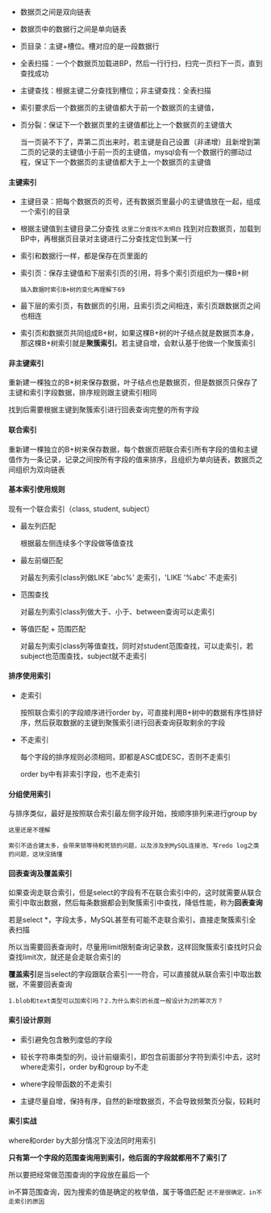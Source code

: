 - 数据页之间是双向链表
- 数据页中的数据行之间是单向链表



- 页目录：主键+槽位。槽对应的是一段数据行
- 全表扫描：一个个数据页加载进BP，然后一行行扫，扫完一页扫下一页，直到查找成功
- 主键查找：根据主键二分查找到槽位；非主键查找：全表扫描



- 索引要求后一个数据页的主键值都大于前一个数据页的主键值，

- 页分裂：保证下一个数据页里的主键值都比上一个数据页的主键值大

  当一页装不下了，弄第二页出来时，若主键是自己设置（非递增）且新增到第二页的记录的主键值小于前一页的主键值，mysql会有一个数据行的挪动过程，保证下一个数据页的主键值都大于上一个数据页的主键值



#### 主键索引

- 主键目录：把每个数据页的页号，还有数据页里最小的主键值放在一起，组成一个索引的目录

- 根据主键值到主键目录二分查找 `这里二分查找不太明白` 找到对应数据页，加载到BP中，再根据页目录对主键进行二分查找定位到某一行

- 索引和数据行一样，都是保存在页里面的

- 索引页：保存主键值和下层索引页的引用，将多个索引页组织为一棵B+树

  `插入数据时索引B+树的变化再理解下69`

- 最下层的索引页，有数据页的引用，且索引页之间相连，索引页跟数据页之间也相连

- 索引页和数据页共同组成B+树，如果这棵B+树的叶子结点就是数据页本身，那这棵B+树索引就是**聚簇索引**。若主键自增，会默认基于他做一个聚簇索引



#### 非主键索引

重新建一棵独立的B+树来保存数据，叶子结点也是数据页，但是数据页只保存了主键和索引字段数据，排序规则跟主键索引相同

找到后需要根据主键到聚簇索引进行回表查询完整的所有字段



#### 联合索引

重新建一棵独立的B+树来保存数据，每个数据页把联合索引所有字段的值和主键值作为一条记录，记录之间按所有字段的值来排序，且组织为单向链表，数据页之间组织为双向链表



#### 基本索引使用规则

现有一个联合索引（class, student, subject）

- 最左列匹配

  根据最左侧连续多个字段做等值查找

- 最左前缀匹配

  对最左列索引class列做LIKE 'abc%' 走索引，'LIKE '%abc' 不走索引

- 范围查找

  对最左列索引class列做大于、小于、between查询可以走索引

- 等值匹配 + 范围匹配

  对最左列索引class列等值查找，同时对student范围查找，可以走索引，若subject也范围查找，subject就不走索引



#### 排序使用索引

- 走索引

  按照联合索引的字段顺序进行order by，可直接利用B+树中的数据有序性排好序，然后获取数据的主键到聚簇索引进行回表查询获取剩余的字段

- 不走索引

  每个字段的排序规则必须相同，即都是ASC或DESC，否则不走索引

  order by中有非索引字段，也不走索引



#### 分组使用索引

与排序类似，最好是按照联合索引最左侧字段开始，按顺序排列来进行group by

`这里还是不理解`

`索引不适合建太多，会带来锁等待和死锁的问题，以及涉及到MySQL连接池、写redo log之类的问题，这块没搞懂`



#### 回表查询及覆盖索引

如果查询走联合索引，但是select的字段有不在联合索引中的，这时就需要从联合索引中取出数据，然后每条数据都会到聚簇索引中查找，降低性能，称为**回表查询**

若是select *，字段太多，MySQL甚至有可能不走联合索引，直接走聚簇索引全表扫描

所以当需要回表查询时，尽量用limit限制查询记录数，这样回聚簇索引查找时只会查找limit次，就还是会走联合索引的

**覆盖索引**是当select的字段跟联合索引一一符合，可以直接就从联合索引中取出数据，不需要回表查询

`1.blob和text类型可以加索引吗？2.为什么索引的长度一般设计为2的幂次方？`



#### 索引设计原则

- 索引避免包含散列度低的字段
- 较长字符串类型的列，设计前缀索引，即包含前面部分字符到索引中去，这时where走索引，order by和group by不走

- where字段带函数的不走索引
- 主键尽量自增，保持有序，自然的新增数据页，不会导致频繁页分裂，较耗时



#### 索引实战

where和order by大部分情况下没法同时用索引

**只有第一个字段的范围查询用到索引，他后面的字段就都用不了索引了**

所以要把经常做范围查询的字段放在最后一个

in不算范围查询，因为搜索的值是确定的枚举值，属于等值匹配 `还不是很确定，in不走索引的原因`